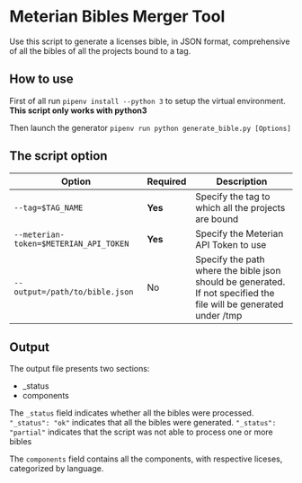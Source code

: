 # Meterian Bibles Merger Tool

Use this script to generate a licenses bible, in JSON format, comprehensive of all the bibles of all the projects bound to a tag.

## How to use

First of all run `pipenv install --python 3` to setup the virtual environment.
**This script only works with python3**

Then launch the generator `pipenv run python generate_bible.py [Options]`

## The script option
|Option|Required|Description|
|------|--------|-----------|
|`--tag=$TAG_NAME` | **Yes** | Specify the tag to which all the projects are bound |
|`--meterian-token=$METERIAN_API_TOKEN` | **Yes** | Specify the Meterian API Token to use |
|`--output=/path/to/bible.json` | No | Specify the path where the bible json should be generated. If not specified the file will be generated under /tmp |

## Output

The output file presents two sections:
- _status
- components

The `_status` field indicates whether all the bibles were processed. 
`"_status": "ok"` indicates that all the bibles were generated.
`"_status": "partial"` indicates that the script was not able to process one or more bibles

The `components` field contains all the components, with respective liceses, categorized by language.
